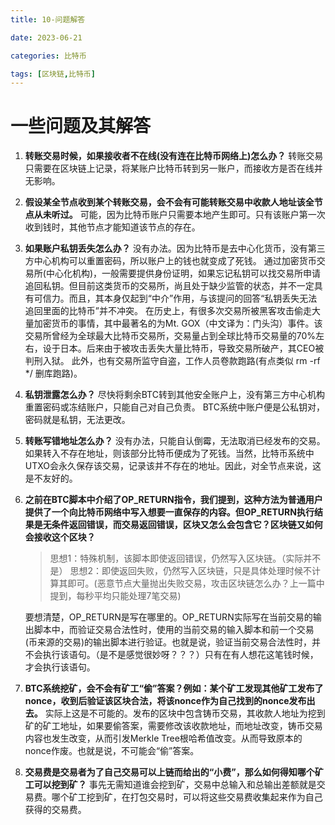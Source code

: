 ```yaml
---
title: 10-问题解答

date: 2023-06-21	

categories: 比特币	

tags: [区块链,比特币]
---	
```


# 一些问题及其解答

1. **转账交易时候，如果接收者不在线(没有连在比特币网络上)怎么办？**
   转账交易只需要在区块链上记录，将某账户比特币转到另一账户，而接收方是否在线并无影响。

2. **假设某全节点收到某个转账交易，会不会有可能转账交易中收款人地址该全节点从未听过。**
   可能，因为比特币账户只需要本地产生即可。只有该账户第一次收到钱时，其他节点才能知道该节点的存在。

3. **如果账户私钥丢失怎么办？**
   没有办法。因为比特币是去中心化货币，没有第三方中心机构可以重置密码，所以账户上的钱也就变成了死钱。
   通过加密货币交易所(中心化机构)，一般需要提供身份证明，如果忘记私钥可以找交易所申请追回私钥。但目前这类货币的交易所，尚且处于缺少监管的状态，并不一定具有可信力。而且，其本身仅起到“中介”作用，与该提问的回答“私钥丢失无法追回里面的比特币”并不冲突。
   在历史上，有很多次交易所被黑客攻击偷走大量加密货币的事情，其中最著名的为Mt. GOX（中文译为：门头沟）事件。该交易所曾经为全球最大比特币交易所，交易量占到全球比特币交易量的70%左右，设于日本。后来由于被攻击丢失大量比特币，导致交易所破产，其CEO被判刑入狱。
   此外，也有交易所监守自盗，工作人员卷款跑路(有点类似 rm -rf */ 删库跑路)。

4. **私钥泄露怎么办？**
   尽快将剩余BTC转到其他安全账户上，没有第三方中心机构重置密码或冻结账户，只能自己对自己负责。
   BTC系统中账户便是公私钥对，密码就是私钥，无法更改。

5. **转账写错地址怎么办？**
   没有办法，只能自认倒霉，无法取消已经发布的交易。如果转入不存在地址，则该部分比特币便成为了死钱。当然，比特币系统中UTXO会永久保存该交易，记录该并不存在的地址。因此，对全节点来说，这是不友好的。

6. **之前在BTC脚本中介绍了OP_RETURN指令，我们提到，这种方法为普通用户提供了一个向比特币网络中写入想要一直保存的内容。但OP_RETURN执行结果是无条件返回错误，而交易返回错误，区块又怎么会包含它？区块链又如何会接收这个区块？**

   > 思想1：特殊机制，该脚本即使返回错误，仍然写入区块链。（实际并不是）
   > 思想2：即使返回失败，仍然写入区块链，只是具体处理时候不计算其即可。(恶意节点大量抛出失败交易，攻击区块链怎么办？上一篇中提到，每秒平均只能处理7笔交易)

   要想清楚，OP_RETURN是写在哪里的。OP_RETURN实际写在当前交易的输出脚本中，而验证交易合法性时，使用的当前交易的输入脚本和前一个交易(币来源的交易)的输出脚本进行验证。也就是说，验证当前交易合法性时，并不会执行该语句。（是不是感觉很妙呀？？？）只有在有人想花这笔钱时候，才会执行该语句。

7. **BTC系统挖矿，会不会有矿工“偷”答案？例如：某个矿工发现其他矿工发布了nonce，收到后验证该区块合法，将该nonce作为自己找到的nonce发布出去。**
   实际上这是不可能的。发布的区块中包含铸币交易，其收款人地址为挖到矿的矿工地址，如果要偷答案，需要修改该收款地址，而地址改变，铸币交易内容也发生改变，从而引发Merkle Tree根哈希值改变。从而导致原本的nonce作废。也就是说，不可能会“偷”答案。

8. **交易费是交易者为了自己交易可以上链而给出的“小费”，那么如何得知哪个矿工可以挖到矿？**
   事先无需知道谁会挖到矿，交易中总输入和总输出差额就是交易费。哪个矿工挖到矿，在打包交易时，可以将这些交易费收集起来作为自己获得的交易费。



